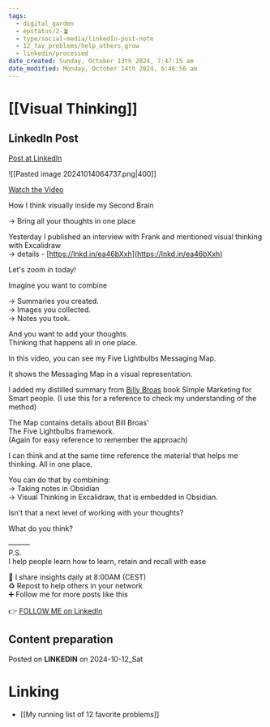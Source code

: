 ```yaml
---
tags:
  - digital_garden
  - epstatus/2-🪴
  - type/social-media/linkedIn-post-note
  - 12_fav_problems/help_others_grow
  - linkedin/processed
date_created: Sunday, October 13th 2024, 7:47:15 am
date_modified: Monday, October 14th 2024, 6:46:56 am
---
```

# [[Visual Thinking]]
## LinkedIn Post
[Post at LinkedIn](https://www.linkedin.com/posts/sebastiankamilli_how-i-think-visually-inside-my-second-brain-activity-7251110419853979650-8wZF?utm_source=share&utm_medium=member_desktop)

![[Pasted image 20241014064737.png|400]]

[Watch the Video](https://share.descript.com/view/5EDRb13q89N)

How I think visually inside my Second Brain  
  
→ Bring all your thoughts in one place  
  
Yesterday I published an interview with Frank and mentioned visual thinking with Excalidraw  
→ details - [https://lnkd.in/ea46bXxh](https://lnkd.in/ea46bXxh)  
  
Let's zoom in today!  
  
Imagine you want to combine  
  
→ Summaries you created.  
→ Images you collected.  
→ Notes you took.  
  
And you want to add your thoughts.  
Thinking that happens all in one place.  
  
In this video, you can see my Five Lightbulbs Messaging Map.  
  
It shows the Messaging Map in a visual representation.  
  
I added my distilled summary from [Billy Broas](https://www.linkedin.com/in/billybroas/) book Simple Marketing for Smart people. (I use this for a reference to check my understanding of the method)  
  
The Map contains details about Bill Broas'  
The Five Lightbulbs framework.  
(Again for easy reference to remember the approach)  
  
I can think and at the same time reference the material that helps me thinking. All in one place.  
  
You can do that by combining:  
→ Taking notes in Obsidian  
→ Visual Thinking in Excalidraw, that is embedded in Obsidian.  
  
Isn't that a next level of working with your thoughts?  
  
What do you think?  

———  
P.S.  
I help people learn how to learn, retain and recall with ease  
  
🔔 I share insights daily at 8:00AM (CEST)  
♻ Repost to help others in your network  
➕ Follow me for more posts like this

👉 [FOLLOW ME on LinkedIn](https://www.linkedin.com/comm/mynetwork/discovery-see-all?usecase=PEOPLE_FOLLOWS&followMember=sebastiankamilli)

## Content preparation

Posted on **LINKEDIN** on 2024-10-12_Sat
# Linking
+ [[My running list of 12 favorite problems]]